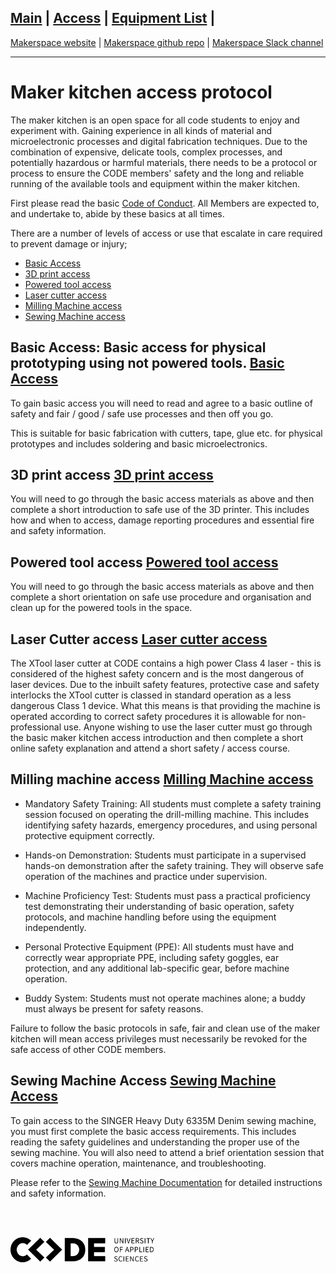 ## [Main](README.md) | [Access](access.md) | [Equipment List](equipment.md) |

[Makerspace website](https://codeuniversity.github.io/makerspace/) |
[Makerspace github repo](https://github.com/codeuniversity/makerspace/) | [Makerspace Slack channel](https://codeuniversity.slack.com/archives/C011CN2SMFY)

---

# Maker kitchen access protocol

The maker kitchen is an open space for all code students to enjoy and experiment with. Gaining experience in all kinds of material and microelectronic processes and digital fabrication techniques. Due to the combination of expensive, delicate tools, complex processes, and potentially hazardous or harmful materials, there needs to be a protocol or process to ensure the CODE members' safety and the long and reliable running of the available tools and equipment within the maker kitchen.

First please read the basic [Code of Conduct](code-of-conduct.md). All Members are expected to, and undertake to, abide by these basics at all times.

There are a number of levels of access or use that escalate in care required to prevent damage or injury;

- [Basic Access](basic-access.md)
- [3D print access](3dprinter.md)
- [Powered tool access](powertools.md)
- [Laser cutter access](lasercutter.md)
- [Milling Machine access](milling-machine.md)
- [Sewing Machine access](sewing-machine.md)

## Basic Access: Basic access for physical prototyping using not powered tools. [Basic Access](basic-access.md)

To gain basic access you will need to read and agree to a basic outline of safety and fair / good / safe use processes and then off you go.

This is suitable for basic fabrication with cutters, tape, glue etc. for physical prototypes and includes soldering and basic microelectronics.

## 3D print access [3D print access](3dprinter.md)

You will need to go through the basic access materials as above and then complete a short introduction to safe use of the 3D printer. This includes how and when to access, damage reporting procedures and essential fire and safety information.

## Powered tool access [Powered tool access](powertools.md)

You will need to go through the basic access materials as above and then complete a short orientation on safe use procedure and organisation and clean up for the powered tools in the space.

## Laser Cutter access [Laser cutter access](lasercutter.md)

The XTool laser cutter at CODE contains a high power Class 4 laser - this is considered of the highest safety concern and is the most dangerous of laser devices. Due to the inbuilt safety features, protective case and safety interlocks the XTool cutter is classed in standard operation as a less dangerous Class 1 device. What this means is that providing the machine is operated according to correct safety procedures it is allowable for non-professional use.
Anyone wishing to use the laser cutter must go through the basic maker kitchen access introduction and then complete a short online safety explanation and attend a short safety / access course.

## Milling machine access [Milling Machine access](milling-machine.md)

- Mandatory Safety Training:
  All students must complete a safety training session focused on operating the drill-milling machine. This includes identifying safety hazards, emergency procedures, and using personal protective equipment correctly.

- Hands-on Demonstration:
  Students must participate in a supervised hands-on demonstration after the safety training. They will observe safe operation of the machines and practice under supervision.

- Machine Proficiency Test:
  Students must pass a practical proficiency test demonstrating their understanding of basic operation, safety protocols, and machine handling before using the equipment independently.

- Personal Protective Equipment (PPE):
  All students must have and correctly wear appropriate PPE, including safety goggles, ear protection, and any additional lab-specific gear, before machine operation.

- Buddy System:
  Students must not operate machines alone; a buddy must always be present for safety reasons.

Failure to follow the basic protocols in safe, fair and clean use of the maker kitchen will mean access privileges must necessarily be revoked for the safe access of other CODE members.

## Sewing Machine Access [Sewing Machine Access](sewing-machine.md)

To gain access to the SINGER Heavy Duty 6335M Denim sewing machine, you must first complete the basic access requirements. This includes reading the safety guidelines and understanding the proper use of the sewing machine. You will also need to attend a brief orientation session that covers machine operation, maintenance, and troubleshooting.

Please refer to the [Sewing Machine Documentation](sewing-machine.md) for detailed instructions and safety information.

<br><br>

![CODE logo](Word_AppliedSciences_Black-sml.png)
